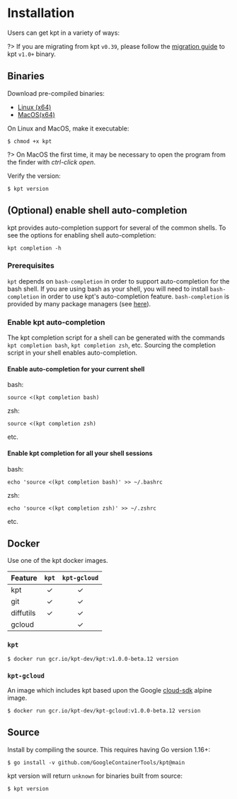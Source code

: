 # Installation

Users can get kpt in a variety of ways:

?> If you are migrating from kpt `v0.39`, please follow the [migration guide] to
kpt `v1.0+` binary.

## Binaries

Download pre-compiled binaries:

- [Linux (x64)][linux]
- [MacOS(x64)][darwin]

On Linux and MacOS, make it executable:

```shell
$ chmod +x kpt
```

?> On MacOS the first time, it may be necessary to open the
program from the finder with _ctrl-click open_.

Verify the version:

```shell
$ kpt version
```

## (Optional) enable shell auto-completion

kpt provides auto-completion support for several of the common shells.
To see the options for enabling shell auto-completion:
```shell
kpt completion -h
```

### Prerequisites
`kpt` depends on `bash-completion` in order to support auto-completion for the
bash shell. If you are using bash as your shell, you will need to install
`bash-completion` in order to use kpt's auto-completion feature.
`bash-completion` is provided by many package managers
(see [here][bash-completion]).

### Enable kpt auto-completion
The kpt completion script for a shell can be generated with the commands
`kpt completion bash`, `kpt completion zsh`, etc. Sourcing the completion script
in your shell enables auto-completion.

#### Enable auto-completion for your current shell
bash:
```shell
source <(kpt completion bash)
```
zsh:
```shell
source <(kpt completion zsh)
```
etc.
#### Enable kpt completion for all your shell sessions
bash:
```shell
echo 'source <(kpt completion bash)' >> ~/.bashrc
```
zsh:
```shell
echo 'source <(kpt completion zsh)' >> ~/.zshrc
```
etc.

<!-- gcloud and homebrew are not yet available for builds from the main branch.
## gcloud

Install with gcloud.

```shell
$ gcloud components install kpt
```

```shell
$ kpt version
```

The version of kpt installed using `gcloud` may not be the latest released version.

## Homebrew

Install the latest release with Homebrew on MacOS

```shell
$ brew tap GoogleContainerTools/kpt https://github.com/GoogleContainerTools/kpt.git
$ brew install kpt
```

```shell
$ kpt version
```
-->

## Docker

Use one of the kpt docker images.

| Feature   | `kpt` | `kpt-gcloud` |
| --------- | :---: | :----------: |
| kpt       |   ✓   |      ✓       |
| git       |   ✓   |      ✓       |
| diffutils |   ✓   |      ✓       |
| gcloud    |       |      ✓       |

### `kpt`

```shell
$ docker run gcr.io/kpt-dev/kpt:v1.0.0-beta.12 version
```

### `kpt-gcloud`

An image which includes kpt based upon the Google [cloud-sdk] alpine image.

```shell
$ docker run gcr.io/kpt-dev/kpt-gcloud:v1.0.0-beta.12 version
```

## Source

Install by compiling the source. This requires having Go version 1.16+:

```shell
$ go install -v github.com/GoogleContainerTools/kpt@main
```

kpt version will return `unknown` for binaries built from source:

```shell
$ kpt version
```

[gcr.io/kpt-dev/kpt]:
  https://console.cloud.google.com/gcr/images/kpt-dev/GLOBAL/kpt?gcrImageListsize=30
[gcr.io/kpt-dev/kpt-gcloud]:
  https://console.cloud.google.com/gcr/images/kpt-dev/GLOBAL/kpt-gcloud?gcrImageListsize=30
[cloud-sdk]: https://github.com/GoogleCloudPlatform/cloud-sdk-docker
[linux]:
  https://github.com/GoogleContainerTools/kpt/releases/download/v1.0.0-beta.12/kpt_linux_amd64
[darwin]:
  https://github.com/GoogleContainerTools/kpt/releases/download/v1.0.0-beta.12/kpt_darwin_amd64
[migration guide]: /installation/migration
[bash-completion]: https://github.com/scop/bash-completion#installation
